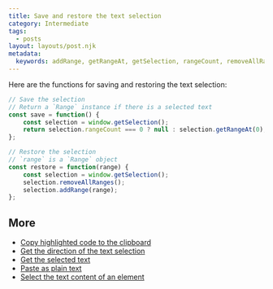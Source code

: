 ```yaml
---
title: Save and restore the text selection
category: Intermediate
tags:
  - posts
layout: layouts/post.njk
metadata:
  keywords: addRange, getRangeAt, getSelection, rangeCount, removeAllRanges, restore range, window get selection
---
```


Here are the functions for saving and restoring the text selection:

```js
// Save the selection
// Return a `Range` instance if there is a selected text
const save = function() {
    const selection = window.getSelection();
    return selection.rangeCount === 0 ? null : selection.getRangeAt(0);
};

// Restore the selection
// `range` is a `Range` object
const restore = function(range) {
    const selection = window.getSelection();
    selection.removeAllRanges();
    selection.addRange(range);
};
```

## More

* [Copy highlighted code to the clipboard](/copy-highlighted-code-to-the-clipboard)
* [Get the direction of the text selection](/get-the-direction-of-the-text-selection)
* [Get the selected text](/get-the-selected-text)
* [Paste as plain text](/paste-as-plain-text)
* [Select the text content of an element](/select-the-text-content-of-an-element)